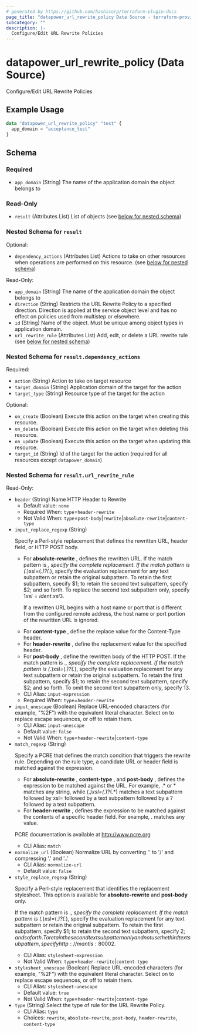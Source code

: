 ```yaml
---
# generated by https://github.com/hashicorp/terraform-plugin-docs
page_title: "datapower_url_rewrite_policy Data Source - terraform-provider-datapower"
subcategory: ""
description: |-
  Configure/Edit URL Rewrite Policies
---
```


# datapower_url_rewrite_policy (Data Source)

Configure/Edit URL Rewrite Policies

## Example Usage

```terraform
data "datapower_url_rewrite_policy" "test" {
  app_domain = "acceptance_test"
}
```

<!-- schema generated by tfplugindocs -->
## Schema

### Required

- `app_domain` (String) The name of the application domain the object belongs to

### Read-Only

- `result` (Attributes List) List of objects (see [below for nested schema](#nestedatt--result))

<a id="nestedatt--result"></a>
### Nested Schema for `result`

Optional:

- `dependency_actions` (Attributes List) Actions to take on other resources when operations are performed on this resource. (see [below for nested schema](#nestedatt--result--dependency_actions))

Read-Only:

- `app_domain` (String) The name of the application domain the object belongs to
- `direction` (String) Restricts the URL Rewrite Policy to a specified direction. Direction is applied at the service object level and has no effect on policies used from multistep or elsewhere.
- `id` (String) Name of the object. Must be unique among object types in application domain.
- `url_rewrite_rule` (Attributes List) Add, edit, or delete a URL rewrite rule (see [below for nested schema](#nestedatt--result--url_rewrite_rule))

<a id="nestedatt--result--dependency_actions"></a>
### Nested Schema for `result.dependency_actions`

Required:

- `action` (String) Action to take on target resource
- `target_domain` (String) Application domain of the target for the action
- `target_type` (String) Resource type of the target for the action

Optional:

- `on_create` (Boolean) Execute this action on the target when creating this resource.
- `on_delete` (Boolean) Execute this action on the target when deleting this resource.
- `on_update` (Boolean) Execute this action on the target when updating this resource.
- `target_id` (String) Id of the target for the action (required for all resources except `datapower_domain`)


<a id="nestedatt--result--url_rewrite_rule"></a>
### Nested Schema for `result.url_rewrite_rule`

Read-Only:

- `header` (String) Name HTTP Header to Rewrite
  - Default value: `none`
  - Required When: `type`=`header-rewrite`
  - Not Valid When: `type`=`post-body`|`rewrite`|`absolute-rewrite`|`content-type`
- `input_replace_regexp` (String) <p>Specify a Perl-style replacement that defines the rewritten URL, header field, or HTTP POST body.</p><ul><li>For <b>absolute-rewrite</b> , defines the rewritten URL. If the match pattern is *, specify the complete replacement. If the match pattern is (.*)xsl=(.*)\?(.*), specify the evaluation replacement for any text subpattern or retain the original subpattern. To retain the first subpattern, specify $1; to retain the second text subpattern, specify $2; and so forth. To replace the second text subpattern only, specify $1xsl=ident.xsl$3. <p>If a rewritten URL begins with a host name or port that is different from the configured remote address, the host name or port portion of the rewritten URL is ignored.</p></li><li>For <b>content-type</b> , define the replace value for the Content-Type header.</li><li>For <b>header-rewrite</b> , define the replacement value for the specified header.</li><li>For <b>post-body</b> , define the rewritten body of the HTTP POST. If the match pattern is .*, specify the complete replacement. If the match pattern is (.*)xsl=(.*)\?(.*), specify the evaluation replacement for any text subpattern or retain the original subpattern. To retain the first subpattern, specify $1; to retain the second text subpattern, specify $2; and so forth. To omit the second text subpattern only, specify $1$3.</li></ul>
  - CLI Alias: `input-expression`
  - Required When: `type`=`header-rewrite`
- `input_unescape` (Boolean) Replace URL-encoded characters (for example, "%2F") with the equivalent literal character. Select on to replace escape sequences, or off to retain them.
  - CLI Alias: `input-unescape`
  - Default value: `false`
  - Not Valid When: `type`=`header-rewrite`|`content-type`
- `match_regexp` (String) <p>Specify a PCRE that defines the match condition that triggers the rewrite rule. Depending on the rule type, a candidate URL or header field is matched against the expression.</p><ul><li>For <b>absolute-rewrite</b> , <b>content-type</b> , and <b>post-body</b> , defines the expression to be matched against the URL. For example, .* or * matches any string, while (.*)xsl=(.*)\?(.*) matches a text subpattern followed by xsl= followed by a text subpattern followed by a ? followed by a text subpattern.</li><li>For <b>header-rewrite</b> , defines the expression to be matched against the contents of a specific header field. For example, *.* matches any value.</li></ul><p>PCRE documentation is available at http://www.pcre.org</p>
  - CLI Alias: `match`
- `normalize_url` (Boolean) Normalize URL by converting '\' to '/' and compressing '.' and '..'
  - CLI Alias: `normalize-url`
  - Default value: `false`
- `style_replace_regexp` (String) <p>Specify a Perl-style replacement that identifies the replacement stylesheet. This option is available for <b>absolute-rewrite</b> and <b>post-body</b> only.</p><p>If the match pattern is .*, specify the complete replacement. If the match pattern is (.*)xsl=(.*)\?(.*), specify the evaluation replacement for any text subpattern or retain the original subpattern. To retain the first subpattern, specify $1; to retain the second text subpattern, specify $2; and so forth. To retain the second text subpattern only and not use the third text subpattern, specify http://mantis:8000$2.</p>
  - CLI Alias: `stylesheet-expression`
  - Not Valid When: `type`=`header-rewrite`|`content-type`
- `stylesheet_unescape` (Boolean) Replace URL-encoded characters (for example, "%2F") with the equivalent literal character. Select on to replace escape sequences, or off to retain them.
  - CLI Alias: `stylesheet-unescape`
  - Default value: `true`
  - Not Valid When: `type`=`header-rewrite`|`content-type`
- `type` (String) Select the type of rule for the URL Rewrite Policy.
  - CLI Alias: `type`
  - Choices: `rewrite`, `absolute-rewrite`, `post-body`, `header-rewrite`, `content-type`
